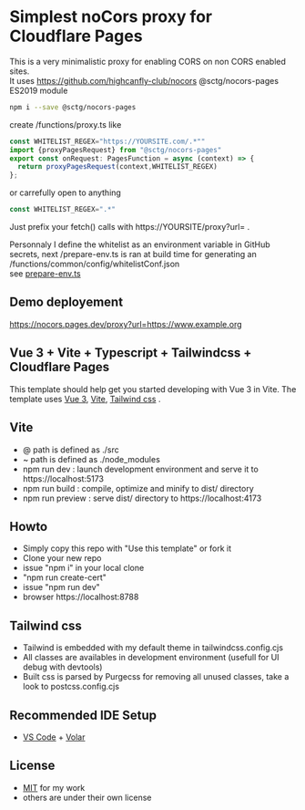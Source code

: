 # Simplest noCors proxy for Cloudflare Pages

This is a very minimalistic proxy for enabling CORS on non CORS enabled sites.  
It uses https://github.com/highcanfly-club/nocors @sctg/nocors-pages ES2019 module
```sh
npm i --save @sctg/nocors-pages
```
create /functions/proxy.ts like
```js
const WHITELIST_REGEX="https://YOURSITE.com/.*""
import {proxyPagesRequest} from "@sctg/nocors-pages"
export const onRequest: PagesFunction = async (context) => {
  return proxyPagesRequest(context,WHITELIST_REGEX)
};
```
or carrefully open to anything 
```js
const WHITELIST_REGEX=".*"
```
Just prefix your fetch() calls with https://YOURSITE/proxy?url=  .  
  
Personnaly I define the whitelist as an environment variable in GitHub secrets, next /prepare-env.ts is ran at build time for generating an /functions/common/config/whitelistConf.json  
see [prepare-env.ts](https://github.com/highcanfly-club/nocors-cf/blob/main/prepare-env.ts#L3)

## Demo deployement
https://nocors.pages.dev/proxy?url=https://www.example.org   


## Vue 3 + Vite + Typescript + Tailwindcss + Cloudflare Pages

This template should help get you started developing with Vue 3 in Vite. The template uses [Vue 3](https://vuejs.org/), [Vite](https://vitejs.dev/), [Tailwind css](https://tailwindcss.com/) .

## Vite

- @ path is defined as ./src
- ~ path is defined as ./node_modules
- npm run dev : launch development environment and serve it to https://localhost:5173
- npm run build : compile, optimize and minify to dist/ directory
- npm run preview : serve dist/ directory to https://localhost:4173

## Howto

- Simply copy this repo with "Use this template" or fork it
- Clone your new repo
- issue "npm i" in your local clone 
- "npm run create-cert"
- issue "npm run dev"
- browser https://localhost:8788

## Tailwind css

- Tailwind is embedded with my default theme in tailwindcss.config.cjs
- All classes are availables in development environment (usefull for UI debug with devtools)
- Built css is parsed by Purgecss for removing all unused classes, take a look to postcss.config.cjs 

## Recommended IDE Setup

- [VS Code](https://code.visualstudio.com/) + [Volar](https://marketplace.visualstudio.com/items?itemName=Vue.volar)

## License

- [MIT](https://github.com/eltorio/vue-vite-tailwindcss-fontawesome/blob/main/LICENSE.md) for my work
- others are under their own license
